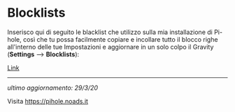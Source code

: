 # Blocklists

Inserisco qui di seguito le blacklist che utilizzo sulla mia installazione di Pi-hole, così che tu possa facilmente copiare e incollare tutto il blocco righe all'interno delle tue Impostazioni e aggiornare in un solo colpo il Gravity (**Settings** —> **Blocklists**):

[Link](blocklist_lists.txt)

-----------

*ultimo aggiornamento: 29/3/20*

Visita https://pihole.noads.it

